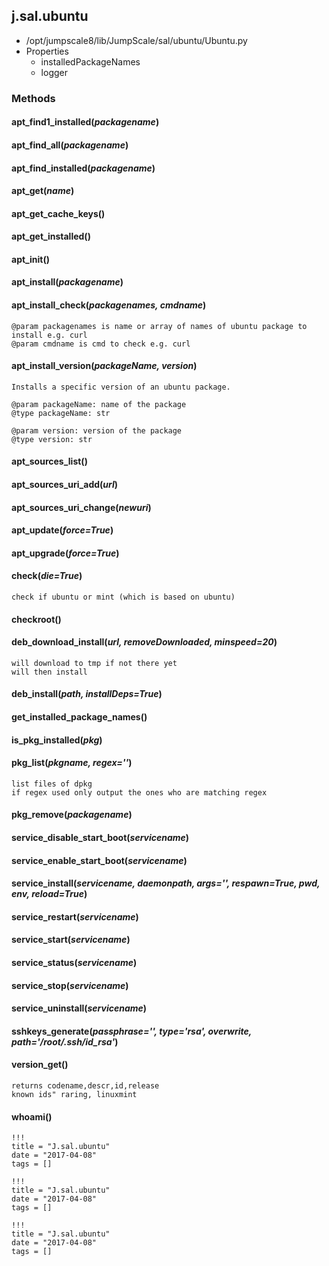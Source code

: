 <!-- toc -->
## j.sal.ubuntu

- /opt/jumpscale8/lib/JumpScale/sal/ubuntu/Ubuntu.py
- Properties
    - installedPackageNames
    - logger

### Methods

#### apt_find1_installed(*packagename*) 

#### apt_find_all(*packagename*) 

#### apt_find_installed(*packagename*) 

#### apt_get(*name*) 

#### apt_get_cache_keys() 

#### apt_get_installed() 

#### apt_init() 

#### apt_install(*packagename*) 

#### apt_install_check(*packagenames, cmdname*) 

```
@param packagenames is name or array of names of ubuntu package to install e.g. curl
@param cmdname is cmd to check e.g. curl

```

#### apt_install_version(*packageName, version*) 

```
Installs a specific version of an ubuntu package.

@param packageName: name of the package
@type packageName: str

@param version: version of the package
@type version: str

```

#### apt_sources_list() 

#### apt_sources_uri_add(*url*) 

#### apt_sources_uri_change(*newuri*) 

#### apt_update(*force=True*) 

#### apt_upgrade(*force=True*) 

#### check(*die=True*) 

```
check if ubuntu or mint (which is based on ubuntu)

```

#### checkroot() 

#### deb_download_install(*url, removeDownloaded, minspeed=20*) 

```
will download to tmp if not there yet
will then install

```

#### deb_install(*path, installDeps=True*) 

#### get_installed_package_names() 

#### is_pkg_installed(*pkg*) 

#### pkg_list(*pkgname, regex=''*) 

```
list files of dpkg
if regex used only output the ones who are matching regex

```

#### pkg_remove(*packagename*) 

#### service_disable_start_boot(*servicename*) 

#### service_enable_start_boot(*servicename*) 

#### service_install(*servicename, daemonpath, args='', respawn=True, pwd, env, reload=True*) 

#### service_restart(*servicename*) 

#### service_start(*servicename*) 

#### service_status(*servicename*) 

#### service_stop(*servicename*) 

#### service_uninstall(*servicename*) 

#### sshkeys_generate(*passphrase='', type='rsa', overwrite, path='/root/.ssh/id_rsa'*) 

#### version_get() 

```
returns codename,descr,id,release
known ids" raring, linuxmint

```

#### whoami() 


```
!!!
title = "J.sal.ubuntu"
date = "2017-04-08"
tags = []
```

```
!!!
title = "J.sal.ubuntu"
date = "2017-04-08"
tags = []
```

```
!!!
title = "J.sal.ubuntu"
date = "2017-04-08"
tags = []
```
